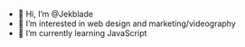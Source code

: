 - 👋 Hi, I’m @Jekblade
- 👀 I’m interested in web design and marketing/videography
- 🌱 I’m currently learning JavaScript
